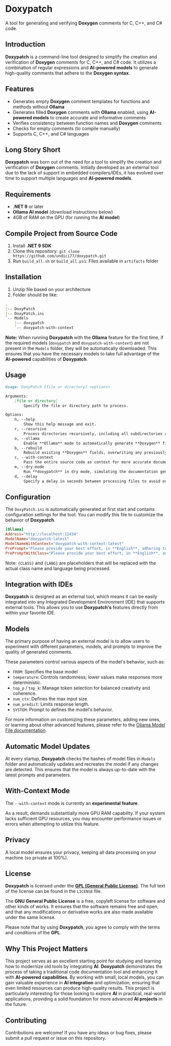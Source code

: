 # **Doxypatch**

A tool for generating and verifying **Doxygen** comments for C, C++, and C# code.

## **Introduction**

**Doxypatch** is a command-line tool designed to simplify the creation and verification of **Doxygen** comments for C, C++, and C# code. It utilizes a combination of regular expressions and **AI-powered models** to generate high-quality comments that adhere to the **Doxygen syntax**.

## **Features**

* Generates empty **Doxygen** comment templates for functions and methods without **Ollama**
* Generates filled **Doxygen** comments with **Ollama** enabled, using **AI-powered models** to create accurate and informative comments
* Verifies consistency between function names and **Doxygen** comments
* Checks for empty comments (to compile manually)
* Supports C, C++, and C# languages

## **Long Story Short**

**Doxypatch** was born out of the need for a tool to simplify the creation and verification of **Doxygen** comments. Initially developed as an external tool due to the lack of support in embedded compilers/IDEs, it has evolved over time to support multiple languages and **AI-powered models**.

## **Requirements**

* **.NET 9** or later 
* **Ollama AI model** (download instructions below)
* 4GB of RAM on the GPU (for running the **AI model**)

## **Compile Project from Source Code**

1. Install **.NET 9 SDK**
2. Clone this repository: `git clone https://github.com/undici77/doxypatch.git`
3. Run `build_all.sh` or `build_all.ps1`: Files available in `artifacts` folder 

## **Installation**

1. Unzip file based on your architecture
2. Folder should be like:

```markdown
.
|-- DoxyPatch
|-- DoxyPatch.ini
`-- Models
    |-- doxypatch
    `-- doxypatch-with-context
```

**Note:** When running **Doxypatch** with the **Ollama** feature for the first time, if the required models (`doxypatch` and `doxypatch-with-context`) are not present in the `Models` folder, they will be automatically downloaded. This ensures that you have the necessary models to take full advantage of the **AI-powered** capabilities of **Doxypatch**.

## **Usage**

```markdown
Usage: DoxyPatch [file or directory] <options>

Arguments:
    [file or directory]
        Specify the file or directory path to process.

Options:
    h, --help
        Show this help message and exit.
    r, --recursive
        Process directories recursively, including all subdirectories and files.
    o, --ollama
        Enable **Ollama** mode to automatically generate **Doxygen** fields for the specified files or directory.
    b, --rebuild
        Rebuild existing **Doxygen** fields, overwriting any previously generated documentation.
    c, --with-context
        Pass the entire source code as context for more accurate documentation generation (experimental feature).
    m, --dry-mode
        Run **doxypatch** in dry mode, simulating the documentation generation process without making any actual changes.
    d, --delay
        Specify a delay in seconds between processing files to avoid overheating GPU and CPU.
```

## **Configuration**

The `DoxyPatch.ini` is automatically generated at first start and contains configuration settings for the tool. You can modify this file to customize the behavior of **Doxypatch**.

```ini
[Ollama]
Address="http://localhost:11434"
ModelName="doxypatch:latest"
ModelNameWithContext="doxypatch-with-context:latest"
PrePrompt="Please provide your best effort, in **English**, adhering to the rules for this method written in '{LANG}':"
PrePromptWithClass="Please provide your best effort, in **English**, adhering to the rules for this '{CLASS}' class method written in '{LANG}':"
```

Note: `{CLASS}` and `{LANG}` are placeholders that will be replaced with the actual class name and language being processed.

## **Integration with IDEs**

**Doxypatch** is designed as an external tool, which means it can be easily integrated into any Integrated Development Environment (IDE) that supports external tools. This allows you to use **Doxypatch's** features directly from within your favorite IDE.

## **Models**

The primary purpose of having an external model is to allow users to experiment with different parameters, models, and prompts to improve the quality of generated comments.

These parameters control various aspects of the model's behavior, such as:

* `FROM`: Specifies the base model
* `temperature`: Controls randomness; lower values make responses more deterministic.  
* `top_p` / `top_k`: Manage token selection for balanced creativity and coherence.  
* `num_ctx`: Defines the max input size.  
* `num_predict`: Limits response length.  
* `SYSTEM`: Prompt to defines the model's behavior.

For more information on customizing these parameters, adding new ones, or learning about other advanced features, please refer to the [Ollama Model File documentation](https://github.com/ollama/ollama/blob/main/docs/modelfile.md).

## **Automatic Model Updates**

At every startup, **Doxypatch** checks the hashes of model files in `Models` folder and automatically updates and recreates the model if any changes are detected. This ensures that the model is always up-to-date with the latest prompts and parameters.

## **With-Context Mode**

The `--with-context` mode is currently an **experimental feature**. 

As a result,  demands substantially more GPU RAM capability. If your system lacks sufficient GPU resources, you may encounter performance issues or errors when attempting to utilize this feature.

## **Privacy**

A local model ensures your privacy, keeping all data processing on your machine (so private at 100%).

## **License**

**Doxypatch** is licensed under the [**GPL (General Public License)**](https://www.gnu.org/licenses/gpl-3.0.en.html). The full text of the license can be found in the `LICENSE` file.

The **GNU General Public License** is a free, copyleft license for software and other kinds of works. It ensures that the software remains free and open, and that any modifications or derivative works are also made available under the same license.

Please note that by using **Doxypatch**, you agree to comply with the terms and conditions of the **GPL**.

## **Why This Project Matters**

This project serves as an excellent starting point for studying and learning how to modernize old tools by integrating **AI**. **Doxypatch** demonstrates the process of taking a traditional code documentation tool and enhancing it with **AI-powered capabilities**. By working with small, local models, you can gain valuable experience in **AI integration** and optimization, ensuring that even limited resources can produce high-quality results. This project is particularly interesting for those looking to explore **AI** in practical, real-world applications, providing a solid foundation for more advanced **AI projects** in the future.

## **Contributing**

Contributions are welcome! If you have any ideas or bug fixes, please submit a pull request or issue on this repository.
